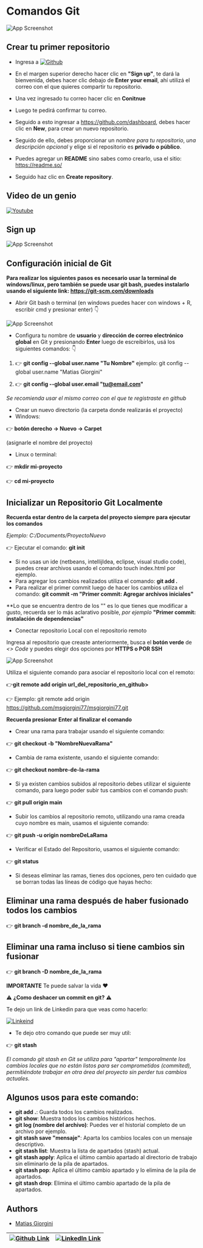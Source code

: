 
# Comandos Git

![App Screenshot](https://i.ibb.co/ch6Qt0p/GitHUB.png)



## Crear tu primer repositorio

- Ingresa a [![Github](http://img.shields.io/badge/-Github-000000?style=flat&logo=github&logoColor=FFFFFF)](https://github.com/)
- En el margen superior derecho hacer clic en **"Sign up"**, te dará la bienvenida, debes hacer clic debajo de **Enter your email**, ahí utilizá el correo con el que quieres compartir tu repositorio.

- Una vez ingresado tu correo hacer clic en **Conitnue**
- Luego te pedirá confirmar tu correo.
- Seguido a esto ingresar a https://github.com/dashboard, debes hacer clic en **New**, para crear un nuevo repositorio.
- Seguido de ello, debes proporcionar un *nombre para tu repositorio*, *una descripción opcional* y elige si el repositorio es **privado o público**.
- Puedes agregar un **README** sino sabes como crearlo, usa el sitio: https://readme.so/
- Seguido haz clic en **Create repository**.

## Video de un genio

[![Youtube](https://img.shields.io/badge/Youtube-ff0000?style=flat-square&logo=youtube&link=https://www.youtube.com/channel/UCn9XdNmBSqyIVlJLFm_7h1w?view_as=subscriber)](https://www.youtube.com/watch?v=1eEnboVooiY)


## Sign up

![App Screenshot](https://i.ibb.co/smf5bHF/Sing-up.png)


## Configuración inicial de Git

**Para realizar los siguientes pasos es necesario usar la terminal de windows/linux, pero también se puede usar git bash, puedes instalarlo usando el siguiente link: https://git-scm.com/downloads**

- Abrir Git bash o terminal (en windows puedes hacer con windows + R, escribir cmd y presionar enter) 👇

![App Screenshot](https://i.ibb.co/N7S4wJr/cmd.png)
- Configura tu nombre de **usuario** y **dirección de correo electrónico global** en Git y presionando **Enter** luego de escreibirlos, usá los siguientes comandos: 👇
1) 👉 **git config --global user.name "Tu Nombre"**
  ejemplo:
   git config --global user.name "Matias Giorgini"

2) 👉 **git config --global user.email "tu@email.com"**

  *Se recomienda usar el mismo correo con el que te registraste en github*

  - Crear un nuevo directorio (la carpeta donde realizarás el proyecto)
  - Windows: 

  👉 **botón derecho → Nuevo → Carpet** 
  
  (asignarle el nombre del proyecto)

  - Linux o terminal: 

👉 **mkdir mi-proyecto**

👉 **cd mi-proyecto**

## Inicializar un Repositorio Git Localmente

**Recuerda estar dentro de la carpeta del proyecto siempre para ejecutar los comandos**

*Ejemplo: C:/Documents/ProyectoNuevo*

👉 Ejecutar el comando: **git init**

- Si no usas un ide (netbeans, intellijIdea, eclipse, visual studio code), puedes crear archivos usando el comando touch index.html por ejemplo.
- Para agregar los cambios realizados utiliza el comando: **git add .**
- Para realizar el primer commit luego de hacer los cambios utiliza el comando: **git commit -m "Primer commit: Agregar archivos iniciales"**

**Lo que se encuentra dentro de los "" es lo que tienes que modificar a gusto, recuerda ser lo más aclarativo posible, *por ejemplo* **"Primer commit: instalación de dependencias"**

- Conectar repositorio Local con el repositorio remoto

Ingresa al repositorio que creaste anteriormente, busca el **botón verde** de *<> Code* y puedes elegir dos opciones por **HTTPS o POR SSH**

![App Screenshot](https://i.ibb.co/q0kn0JR/repositorio-remoto.png)

Utiliza el siguiente comando para asociar el repositorio local con el remoto:

👉**git remote add origin url_del_repositorio_en_github>**

👉 Ejemplo: git remote add origin https://github.com/msgiorgini77/msgiorgini77.git

**Recuerda presionar Enter al finalizar el comando**

- Crear una rama para trabajar usando el siguiente comando:

👉 **git checkout -b "NombreNuevaRama"**

- Cambia de rama existente, usando el siguiente comando:

👉 **git checkout nombre-de-la-rama**

- Si ya existen cambios subidos al repositorio debes utilizar el siguiente comando, para luego poder subir tus cambios con el comando push:

👉 **git pull origin main**

- Subir los cambios al repositorio remoto, utilizando una rama creada cuyo nombre es main, usamos el siguiente comando:

👉 **git push -u origin nombreDeLaRama**

- Verificar el Estado del Repositorio, usamos el siguiente comando:

👉 **git status**

- Si deseas eliminar las ramas, tienes dos opciones, pero ten cuidado que se borran todas las líneas de código que hayas hecho:

## Eliminar una rama después de haber fusionado todos los cambios
👉 **git branch -d nombre_de_la_rama**

## Eliminar una rama incluso si tiene cambios sin fusionar
👉 **git branch -D nombre_de_la_rama**

**IMPORTANTE** Te puede salvar la vida ❤️

⚠️ **¿Como deshacer un commit en git?** ⚠️

Te dejo un link de Linkedin para que veas como hacerlo:

[![Linkeind](https://img.shields.io/badge/linkedin%20-%230077B5.svg?&style=for-the-badge&logo=linkedin&logoColor=white 'LinkedIn Link')](https://www.linkedin.com/posts/midudev_tutorial-deshacer-commit-en-git-ugcPost-7164618355306360832-Wxod?utm_source=share&utm_medium=member_desktop)

- Te dejo otro comando que puede ser muy util:

👉 **git stash**

*El comando git stash en Git se utiliza para "apartar" temporalmente los cambios locales que no están listos para ser comprometidos (commited), permitiéndote trabajar en otra área del proyecto sin perder tus cambios actuales.*

## Algunos usos para este comando:

- **git add .**: Guarda todos los cambios realizados.
- **git show**: Muestra todos los cambios históricos hechos.
- **git log (nombre del archivo)**: Puedes ver el historial completo de un archivo por ejemplo.
- **git stash save "mensaje"**: Aparta los cambios locales con un mensaje descriptivo.
- **git stash list**: Muestra la lista de apartados (stash) actual.
- **git stash apply**: Aplica el último cambio apartado al directorio de trabajo sin eliminarlo de la pila de apartados.
- **git stash pop**: Aplica el último cambio apartado y lo elimina de la pila de apartados.
- **git stash drop**: Elimina el último cambio apartado de la pila de apartados.


## Authors

- [Matias Giorgini](https://www.github.com/https://github.com/msgiorgini77)

|[![](https://img.shields.io/badge/github-%23121011.svg?&style=for-the-badge&logo=github&logoColor=white 'Github Link')](https://github.com/msgiorgini77) | [![](https://img.shields.io/badge/linkedin%20-%230077B5.svg?&style=for-the-badge&logo=linkedin&logoColor=white 'LinkedIn Link')](https://www.linkedin.com/in/matias-giorgini/)
:------- | :-------

